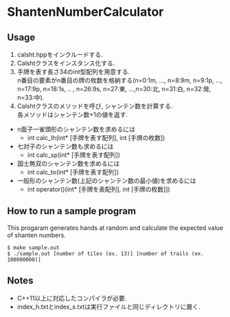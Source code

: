 # ShantenNumberCalculator

## Usage
1. calsht.hppをインクルードする.
2. Calshtクラスをインスタンス化する.
3. 手牌を表す長さ34のint型配列を用意する.<br>
n番目の要素がn番目の牌の枚数を格納する(n=0:1m, ..., n=8:9m, n=9:1p, ..., n=17:9p, n=18:1s, .. , n=26:9s, n=27:東, ...,n=30:北, n=31:白, n=32:発, n=33:中).
3. Calshtクラスのメソッドを呼び, シャンテン数を計算する.<br>
各メソッドはシャンテン数+1の値を返す.

  - n面子一雀頭形のシャンテン数を求めるには
    - int calc_lh(int* [手牌を表す配列], int [手牌の枚数])
  - 七対子のシャンテン数も求めるには
    - int calc_sp(int* [手牌を表す配列])
  - 国士無双のシャンテン数を求めるには
    - int calc_to(int* [手牌を表す配列])
  - 一般形のシャンテン数(上記のシャンテン数の最小値)を求めるには
    - int operator()(int* [手牌を表配列], int [手牌の枚数]])

## How to run a sample program
This progaram generates hands at random and calculate the expected value of shanten numbers.
~~~shell{
$ make sample.out
$ ./sample.out [number of tiles (ex. 13)] [number of trails (ex. 100000000)]
~~~
## Notes
- C++11以上に対応したコンパイラが必要.
- index_h.txtとindex_s.txtは実行ファイルと同じディレクトリに置く.
